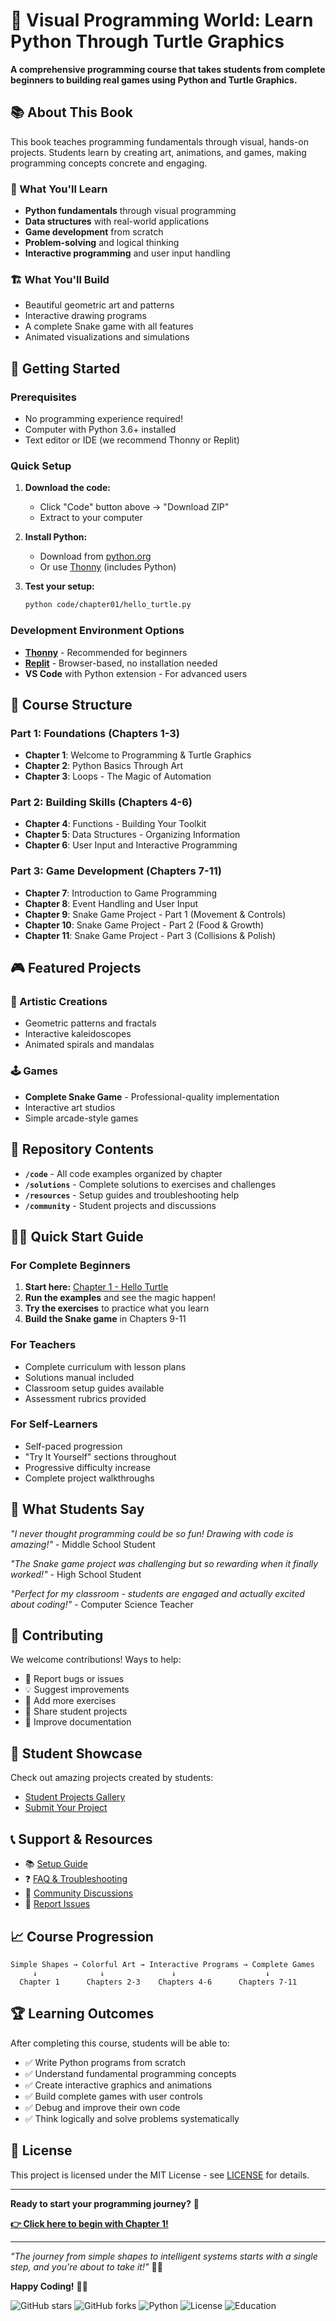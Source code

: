 # 🐢 Visual Programming World: Learn Python Through Turtle Graphics

**A comprehensive programming course that takes students from complete beginners to building real games using Python and Turtle Graphics.**

## 📚 About This Book

This book teaches programming fundamentals through visual, hands-on projects. Students learn by creating art, animations, and games, making programming concepts concrete and engaging.

### 🎯 What You'll Learn
- **Python fundamentals** through visual programming
- **Data structures** with real-world applications  
- **Game development** from scratch
- **Problem-solving** and logical thinking
- **Interactive programming** and user input handling

### 🏗️ What You'll Build
- Beautiful geometric art and patterns
- Interactive drawing programs
- A complete Snake game with all features
- Animated visualizations and simulations

## 🚀 Getting Started

### Prerequisites
- No programming experience required!
- Computer with Python 3.6+ installed
- Text editor or IDE (we recommend Thonny or Replit)

### Quick Setup
1. **Download the code:**
   - Click "Code" button above → "Download ZIP"
   - Extract to your computer
   
2. **Install Python:**
   - Download from [python.org](https://python.org)
   - Or use [Thonny](https://thonny.org/) (includes Python)

3. **Test your setup:**
   ```bash
   python code/chapter01/hello_turtle.py
   ```

### Development Environment Options
- **[Thonny](https://thonny.org/)** - Recommended for beginners
- **[Replit](https://replit.com/)** - Browser-based, no installation needed
- **VS Code** with Python extension - For advanced users

## 📖 Course Structure

### Part 1: Foundations (Chapters 1-3)
- **Chapter 1**: Welcome to Programming & Turtle Graphics
- **Chapter 2**: Python Basics Through Art  
- **Chapter 3**: Loops - The Magic of Automation

### Part 2: Building Skills (Chapters 4-6)
- **Chapter 4**: Functions - Building Your Toolkit
- **Chapter 5**: Data Structures - Organizing Information
- **Chapter 6**: User Input and Interactive Programming

### Part 3: Game Development (Chapters 7-11)
- **Chapter 7**: Introduction to Game Programming
- **Chapter 8**: Event Handling and User Input
- **Chapter 9**: Snake Game Project - Part 1 (Movement & Controls)
- **Chapter 10**: Snake Game Project - Part 2 (Food & Growth)
- **Chapter 11**: Snake Game Project - Part 3 (Collisions & Polish)

## 🎮 Featured Projects

### 🎨 Artistic Creations
- Geometric patterns and fractals
- Interactive kaleidoscopes
- Animated spirals and mandalas

### 🕹️ Games
- **Complete Snake Game** - Professional-quality implementation
- Interactive art studios
- Simple arcade-style games

## 📂 Repository Contents

- **`/code`** - All code examples organized by chapter
- **`/solutions`** - Complete solutions to exercises and challenges
- **`/resources`** - Setup guides and troubleshooting help
- **`/community`** - Student projects and discussions

## 🏃‍♂️ Quick Start Guide

### For Complete Beginners
1. **Start here:** [Chapter 1 - Hello Turtle](code/chapter01/)
2. **Run the examples** and see the magic happen!
3. **Try the exercises** to practice what you learn
4. **Build the Snake game** in Chapters 9-11

### For Teachers
- Complete curriculum with lesson plans
- Solutions manual included
- Classroom setup guides available
- Assessment rubrics provided

### For Self-Learners
- Self-paced progression
- "Try It Yourself" sections throughout
- Progressive difficulty increase
- Complete project walkthroughs

## 🎯 What Students Say

*"I never thought programming could be so fun! Drawing with code is amazing!"* - Middle School Student

*"The Snake game project was challenging but so rewarding when it finally worked!"* - High School Student

*"Perfect for my classroom - students are engaged and actually excited about coding!"* - Computer Science Teacher

## 🤝 Contributing

We welcome contributions! Ways to help:
- 🐛 Report bugs or issues
- 💡 Suggest improvements  
- 📝 Add more exercises
- 🎨 Share student projects
- 🔧 Improve documentation

## 🌟 Student Showcase

Check out amazing projects created by students:
- [Student Projects Gallery](community/student-projects/)
- [Submit Your Project](community/student-projects/README.md)

## 📞 Support & Resources

- 📚 [Setup Guide](resources/setup-guides/installation.md)
- ❓ [FAQ & Troubleshooting](resources/troubleshooting/faq.md)
- 💬 [Community Discussions](https://github.com/yourusername/visual-programming-world/discussions)
- 🐛 [Report Issues](https://github.com/yourusername/visual-programming-world/issues)

## 📈 Course Progression

```
Simple Shapes → Colorful Art → Interactive Programs → Complete Games
     ↓              ↓               ↓                    ↓
  Chapter 1      Chapters 2-3    Chapters 4-6      Chapters 7-11
```

## 🏆 Learning Outcomes

After completing this course, students will be able to:
- ✅ Write Python programs from scratch
- ✅ Understand fundamental programming concepts
- ✅ Create interactive graphics and animations  
- ✅ Build complete games with user controls
- ✅ Debug and improve their own code
- ✅ Think logically and solve problems systematically

## 📄 License

This project is licensed under the MIT License - see [LICENSE](LICENSE) for details.

---

**Ready to start your programming journey?** 🚀

**[👉 Click here to begin with Chapter 1!](code/chapter01/)**

---

*"The journey from simple shapes to intelligent systems starts with a single step, and you're about to take it!"* 🐢✨

**Happy Coding!** 🎨🐍

![GitHub stars](https://img.shields.io/github/stars/yourusername/visual-programming-world?style=social)
![GitHub forks](https://img.shields.io/github/forks/yourusername/visual-programming-world?style=social)
![Python](https://img.shields.io/badge/python-3.6+-blue.svg)
![License](https://img.shields.io/badge/license-MIT-green.svg)
![Education](https://img.shields.io/badge/purpose-education-brightgreen.svg)
